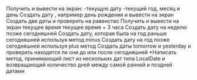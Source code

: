 Получить и вывести на экран:
-текущую дату
-текущий год, месяц и день
Создать дату , например день рождения и вывести на экран
Создать две даты и проверить на равенство
Получить и вывести на экран текущее время
текущее время + 3 часа
Создать дату на неделю позже сегодняшней
Создать дату, которая была на год раньше сегодняшней используя метод minus
Создать дату на год позже сегодняшней используя plus метод
Создать даты tomorrow и yesterday и проверить находятся ли они до или после сегодняшней
*Написать метод, принимающий лист из нескольких дат типа LocalDate и возвращающий количество дней между самой ранней и поздней датами
